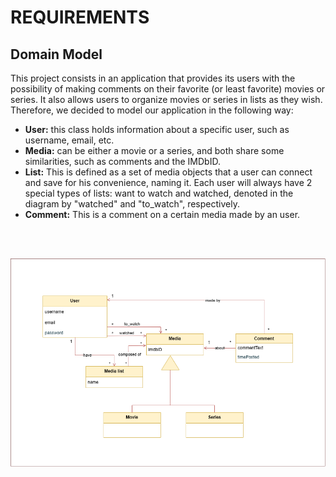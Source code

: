 # REQUIREMENTS

## Domain Model

This project consists in an application that provides its users with the possibility of making comments on their favorite (or least favorite) movies or series. It also allows users to organize movies or series in lists as they wish. Therefore, we decided to model our application in the following way:

- **User:** this class holds information about a specific user, such as username, email, etc.
- **Media:** can be either a movie or a series, and both share some similarities, such as comments and the IMDbID.
- **List:** This is defined as a set of media objects that a user can connect and save for his convenience, naming it. Each user will always have 2 special types of lists: want to watch and watched, denoted in the diagram by "watched" and "to_watch", respectively.
- **Comment:** This is a comment on a certain media made by an user.


<br><br>
<div justify="center">
  <img src="../images/domain-model.drawio.png"/>
</div>

